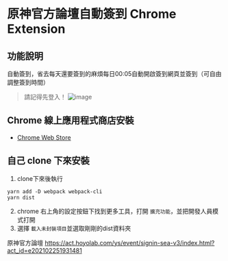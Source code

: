 # 原神官方論壇自動簽到 Chrome Extension

## 功能說明

自動簽到，省去每天還要簽到的麻煩每日00:05自動開啟簽到網頁並簽到（可自由調整簽到時間）

> 請記得先登入！
> ![image](https://user-images.githubusercontent.com/44750772/185805452-c57e9930-99a4-4dad-be1b-bf84f706b44a.png)

## Chrome 線上應用程式商店安裝

- [Chrome Web Store](https://chrome.google.com/webstore/detail/ddncbaijlknflhdcijpdblfapjgfnohb?authuser=0&hl=zh-TW)

## 自己 clone 下來安裝

1. clone下來後執行

  ```
  yarn add -D webpack webpack-cli
  yarn dist
  ```

2. chrome 右上角的設定按鈕下找到更多工具，打開 `擴充功能`，並把開發人員模式打開
3. 選擇 `載入未封裝項目`並選取剛剛的dist資料夾

原神官方論壇 https://act.hoyolab.com/ys/event/signin-sea-v3/index.html?act_id=e202102251931481

